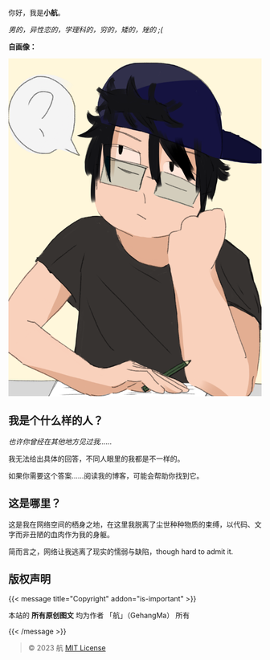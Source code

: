 

你好，我是**小航**。

*男的，异性恋的，学理科的，穷的，矮的，矬的 ;(*

**自画像：**

![](Me.png)

## 我是个什么样的人？

*也许你曾经在其他地方见过我……*

我无法给出具体的回答，不同人眼里的我都是不一样的。

如果你需要这个答案……阅读我的博客，可能会帮助你找到它。

## 这是哪里？

这是我在网络空间的栖身之地，在这里我脱离了尘世种种物质的束缚，以代码、文字而非丑陋的血肉作为我的身躯。

简而言之，网络让我逃离了现实的懦弱与缺陷，though hard to admit it.

## 版权声明

{{< message title="Copyright" addon="is-important" >}}

本站的 **所有原创图文** 均为作者 「航」（GehangMa） 所有

{{< /message >}}

> © 2023 航 [MIT License](https://opensource.org/license/mit/)



